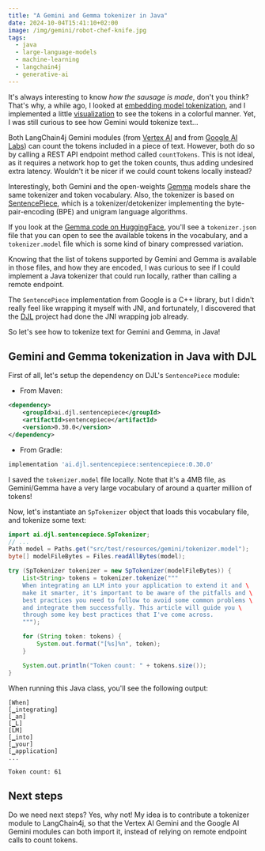 ```yaml
---
title: "A Gemini and Gemma tokenizer in Java"
date: 2024-10-04T15:41:10+02:00
image: /img/gemini/robot-chef-knife.jpg
tags:
  - java
  - large-language-models
  - machine-learning
  - langchain4j
  - generative-ai
---
```


It's always interesting to know _how the sausage is made_, don't you think?
That's why, a while ago, I looked at
[embedding model tokenization](https://glaforge.dev/posts/2024/02/05/visualize-palm-based-llm-tokens/),
and I implemented a little [visualization](https://tokens-lpj6s2duga-ew.a.run.app/) to see the tokens in a colorful manner.
Yet, I was still curious to see how Gemini would tokenize text...

Both LangChain4j Gemini modules (from
[Vertex AI](https://docs.langchain4j.dev/integrations/language-models/google-vertex-ai-gemini) and from
[Google AI Labs](https://docs.langchain4j.dev/integrations/language-models/google-ai-gemini))
can count the tokens included in a piece of text.
However, both do so by calling a REST API endpoint method called `countTokens`.
This is not ideal, as it requires a network hop to get the token counts, thus adding undesired extra latency.
Wouldn't it be nicer if we could count tokens locally instead?

Interestingly, both Gemini and the open-weights [Gemma](https://ai.google.dev/gemma)
models share the same tokenizer and token vocabulary.
Also, the tokenizer is based on [SentencePiece](https://github.com/google/sentencepiece),
which is a tokenizer/detokenizer implementing the byte-pair-encoding (BPE) and unigram language algorithms.

If you look at the [Gemma code on HuggingFace](https://huggingface.co/google/gemma-2-9b-it/tree/main),
you'll see a `tokenizer.json` file that you can open to see the available tokens in the vocabulary,
and a `tokenizer.model` file which is some kind of binary compressed variation.

Knowing that the list of tokens supported by Gemini and Gemma is available in those files, and how they are encoded,
I was curious to see if I could implement a Java tokenizer that could run locally, rather than calling a remote endpoint.

The `SentencePiece` implementation from Google is a C++ library, but I didn't really feel like wrapping it myself with JNI,
and fortunately, I discovered that the [DJL](https://djl.ai/) project had done the JNI wrapping job already.

So let's see how to tokenize text for Gemini and Gemma, in Java!

## Gemini and Gemma tokenization in Java with DJL

First of all, let's setup the dependency on DJL's `SentencePiece` module:

- From Maven:

```xml
<dependency>
    <groupId>ai.djl.sentencepiece</groupId>
    <artifactId>sentencepiece</artifactId>
    <version>0.30.0</version>
</dependency>
```

- From Gradle:

```groovy
implementation 'ai.djl.sentencepiece:sentencepiece:0.30.0'
```

I saved the `tokenizer.model` file locally.
Note that it's a 4MB file, as Gemini/Gemma have a very large vocabulary of around a quarter million of tokens!

Now, let's instantiate an `SpTokenizer` object that loads this vocabulary file, and tokenize some text:

```java
import ai.djl.sentencepiece.SpTokenizer;
// ...
Path model = Paths.get("src/test/resources/gemini/tokenizer.model");
byte[] modelFileBytes = Files.readAllBytes(model);

try (SpTokenizer tokenizer = new SpTokenizer(modelFileBytes)) {
    List<String> tokens = tokenizer.tokenize("""
    When integrating an LLM into your application to extend it and \
    make it smarter, it's important to be aware of the pitfalls and \
    best practices you need to follow to avoid some common problems \
    and integrate them successfully. This article will guide you \
    through some key best practices that I've come across.
    """);

    for (String token: tokens) {
        System.out.format("[%s]%n", token);
    }

    System.out.println("Token count: " + tokens.size());
}
```

When running this Java class, you'll see the following output:

```
[When]
[▁integrating]
[▁an]
[▁L]
[LM]
[▁into]
[▁your]
[▁application]
...

Token count: 61
```

## Next steps

Do we need next steps? Yes, why not!
My idea is to contribute a tokenizer module to LangChain4j,
so that the Vertex AI Gemini and the Google AI Gemini modules can both import it,
instead of relying on remote endpoint calls to count tokens.
